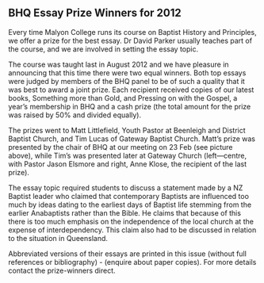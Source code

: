 ## BHQ Essay Prize Winners for 2012

Every time Malyon College runs its course on Baptist History and Principles, we offer a prize for the best essay. Dr David Parker usually teaches part of the course, and we are involved in setting the essay topic.

The course was taught last in August 2012 and we have pleasure in announcing that this time there were two equal winners. Both top essays were judged by members of the BHQ panel to be of such a quality that it was best to award a joint prize. Each recipient received copies of our latest books, Something more than Gold, and Pressing on with the Gospel, a year’s membership in BHQ and a cash prize (the total amount for the prize was raised by 50% and divided equally).

The prizes went to Matt Littlefield, Youth Pastor at Beenleigh and District Baptist Church, and Tim Lucas of Gateway Baptist Church. Matt’s prize was presented by the chair of BHQ at our meeting on 23 Feb (see picture above), while Tim’s was presented later at Gateway Church (left—centre, with Pastor Jason Elsmore and right, Anne Klose, the recipient of the last prize).

The essay topic required students to discuss a statement made by a NZ Baptist leader who claimed that contemporary Baptists are influenced too much by ideas dating to the earliest days of Baptist life stemming from the earlier Anabaptists rather than the Bible. He claims that because of this there is too much emphasis on the independence of the local church at the expense of interdependency. This claim also had to be discussed in relation to the situation in Queensland.

Abbreviated versions of their essays are printed in this issue (without full references or bibliography) - (enquire about paper copies). For more details contact the prize-winners direct.

